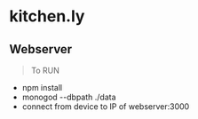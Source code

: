 # kitchen.ly 
## Webserver

> To RUN
 - npm install
 - monogod --dbpath ./data
 - connect from device to IP of webserver:3000

	

